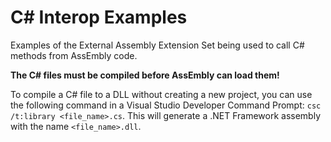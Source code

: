 # C# Interop Examples

Examples of the External Assembly Extension Set being used to call C# methods from AssEmbly code.

**The C# files must be compiled before AssEmbly can load them!**

To compile a C# file to a DLL without creating a new project, you can use the following command in a Visual Studio Developer Command Prompt: `csc /t:library <file_name>.cs`. This will generate a .NET Framework assembly with the name `<file_name>.dll`.
